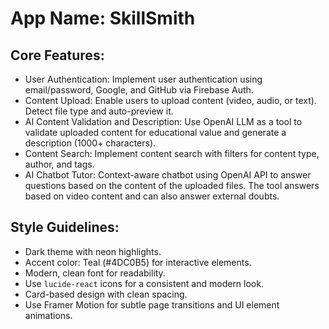 # **App Name**: SkillSmith

## Core Features:

- User Authentication: Implement user authentication using email/password, Google, and GitHub via Firebase Auth.
- Content Upload: Enable users to upload content (video, audio, or text). Detect file type and auto-preview it.
- AI Content Validation and Description: Use OpenAI LLM as a tool to validate uploaded content for educational value and generate a description (1000+ characters).
- Content Search: Implement content search with filters for content type, author, and tags.
- AI Chatbot Tutor: Context-aware chatbot using OpenAI API to answer questions based on the content of the uploaded files. The tool answers based on video content and can also answer external doubts.

## Style Guidelines:

- Dark theme with neon highlights.
- Accent color: Teal (#4DC0B5) for interactive elements.
- Modern, clean font for readability.
- Use `lucide-react` icons for a consistent and modern look.
- Card-based design with clean spacing.
- Use Framer Motion for subtle page transitions and UI element animations.